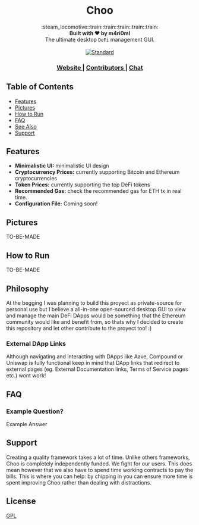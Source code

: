 <h1 align="center">Choo</h1>

<div align="center">
  :steam_locomotive::train::train::train::train::train:
</div>
<div align="center">
  <strong>Built with ❤︎ by m4ri0ml </strong>
</div>
<div align="center">
  The ultimate desktop <code>DeFi</code> management GUI.
</div>

<br />

<div align="center">
  <!-- Standard -->
  <a href="https://standardjs.com">
    <img src="https://img.shields.io/badge/code%20style-standard-brightgreen.svg?style=flat-square"
      alt="Standard" />
  </a>
</div>

<div align="center">
  <h3>
    <a href="https://coming.soon">
      Website
    </a>
    <span> | </span>
    <a href="https://github.com/m4ri0ml/DeFi-Desktop/graphs/contributors">
      Contributors
    </a>
    <span> | </span>
    <a href="https://twitter.com/m4ri0ml">
      Chat
    </a>
  </h3>
</div>

## Table of Contents
- [Features](#features)
- [Pictures](#example)
- [How to Run](#run)
- [FAQ](#faq)
- [See Also](#see-also)
- [Support](#support)

## Features
- __Minimalistic UI:__ minimalistic UI design
- __Cryptocurrency Prices:__ currently supporting Bitcoin and Ethereum cryptocurrencies
- __Token Prices:__ currently supporting the top DeFi tokens
- __Recommended Gas:__ check the recommended gas for ETH tx in real time.
- __Configuration File:__ Coming soon!

## Pictures
TO-BE-MADE

## How to Run
TO-BE-MADE

## Philosophy
At the begging I was planning to build this proyect as private-source for personal use but I believe a all-in-one open-sourced desktop GUI to view and manage the main DeFi DApps would be something that the Ethereum community would like and benefit from, so thats why I decided to create this repository and let other contribute to the proyect too! :)

### External DApp Links
Although navigating and interacting with DApps like Aave, Compound or Uniswap is fully functional keep in mind that DApp links that redirect to external pages (eg. External Documentation links, Terms of Service pages etc.) wont work!

## FAQ
### Example Question?
Example Answer

## Support
Creating a quality framework takes a lot of time. Unlike others frameworks,
Choo is completely independently funded. We fight for our users. This does mean
however that we also have to spend time working contracts to pay the bills.
This is where you can help: by chipping in you can ensure more time is spent
improving Choo rather than dealing with distractions.


## License
[GPL](https://github.com/m4ri0ml/DeFi-Desktop/blob/master/LICENSE)

